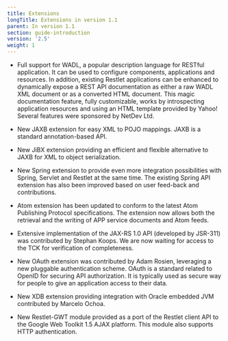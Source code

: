 ```yaml
---
title: Extensions
longTitle: Extensions in version 1.1
parent: In version 1.1
section: guide-introduction
version: '2.5'
weight: 1
---
```

-   Full support for WADL, a popular description language for RESTful
    application. It can be used to configure components, applications
    and resources. In addition, existing Restlet applications can be
    enhanced to dynamically expose a REST API documentation as either a
    raw WADL XML document or as a converted HTML document. This magic
    documentation feature, fully customizable, works by introspecting
    application resources and using an HTML template provided by Yahoo!
    Several features were sponsored by NetDev Ltd.

-   New JAXB extension for easy XML to POJO mappings. JAXB is a standard
    annotation-based API.

-   New JiBX extension providing an efficient and flexible alternative
    to JAXB for XML to object serialization.

-   New Spring extension to provide even more integration possibilities
    with Spring, Servlet and Restlet at the same time. The existing
    Spring API extension has also been improved based on user feed-back
    and contributions.

-   Atom extension has been updated to conform to the latest Atom
    Publishing Protocol specifications. The extension now allows both
    the retrieval and the writing of APP service documents and Atom
    feeds.

-   Extensive implementation of the JAX-RS 1.0 API (developed by
    JSR-311) was contributed by Stephan Koops. We are now waiting for
    access to the TCK for verification of completeness.

-   New OAuth extension was contributed by Adam Rosien, leveraging a new
    pluggable authentication scheme. OAuth is a standard related to
    OpenID for securing API authorization. It is typically used as
    secure way for people to give an application access to their data.

-   New XDB extension providing integration with Oracle embedded JVM
    contributed by Marcelo Ochoa.

-   New Restlet-GWT module provided as a port of the Restlet client API
    to the Google Web Toolkit 1.5 AJAX platform. This module also
    supports HTTP authentication.
